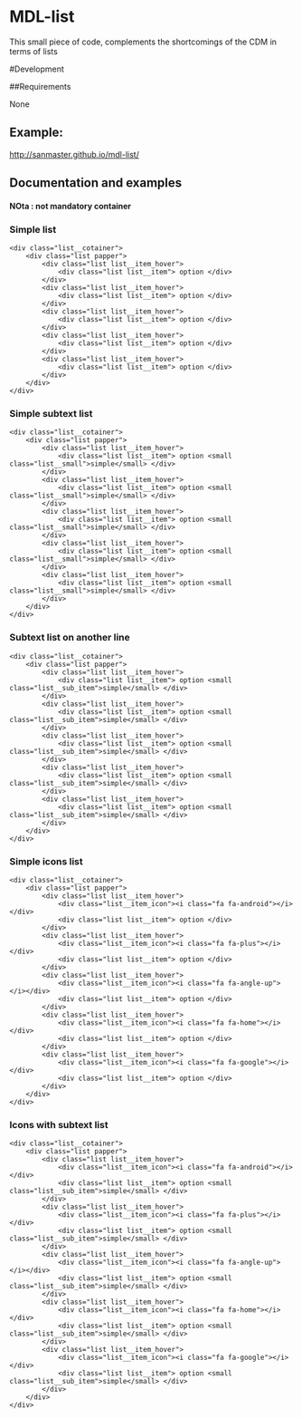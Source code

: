 # MDL-list
This small piece of code, complements the shortcomings of the CDM in terms of lists

#Development

##Requirements

None

## Example:

http://sanmaster.github.io/mdl-list/

## Documentation and examples

#### NOta : not mandatory container 

### Simple list

	<div class="list__cotainer">
		<div class="list papper">
			<div class="list list__item_hover">
				<div class="list list__item"> option </div>
			</div>
			<div class="list list__item_hover">
				<div class="list list__item"> option </div>
			</div>
			<div class="list list__item_hover">
				<div class="list list__item"> option </div>
			</div>
			<div class="list list__item_hover">
				<div class="list list__item"> option </div>
			</div>
			<div class="list list__item_hover">
				<div class="list list__item"> option </div>
			</div>
		</div>
	</div>
	
### Simple subtext list

	<div class="list__cotainer">
		<div class="list papper">
			<div class="list list__item_hover">
				<div class="list list__item"> option <small class="list__small">simple</small> </div>
			</div>
			<div class="list list__item_hover">
				<div class="list list__item"> option <small class="list__small">simple</small> </div>
			</div>
			<div class="list list__item_hover">
				<div class="list list__item"> option <small class="list__small">simple</small> </div>
			</div>
			<div class="list list__item_hover">
				<div class="list list__item"> option <small class="list__small">simple</small> </div>
			</div>
			<div class="list list__item_hover">
				<div class="list list__item"> option <small class="list__small">simple</small> </div>
			</div>
		</div>
	</div>

### Subtext list on another line

	<div class="list__cotainer">
		<div class="list papper">
			<div class="list list__item_hover">
				<div class="list list__item"> option <small class="list__sub_item">simple</small> </div>
			</div>
			<div class="list list__item_hover">
				<div class="list list__item"> option <small class="list__sub_item">simple</small> </div>
			</div>
			<div class="list list__item_hover">
				<div class="list list__item"> option <small class="list__sub_item">simple</small> </div>
			</div>
			<div class="list list__item_hover">
				<div class="list list__item"> option <small class="list__sub_item">simple</small> </div>
			</div>
			<div class="list list__item_hover">
				<div class="list list__item"> option <small class="list__sub_item">simple</small> </div>
			</div>
		</div>
	</div>

### Simple icons list

	<div class="list__cotainer">
		<div class="list papper">
			<div class="list list__item_hover">
				<div class="list__item_icon"><i class="fa fa-android"></i></div> 
				<div class="list list__item"> option </div>
			</div>
			<div class="list list__item_hover">
				<div class="list__item_icon"><i class="fa fa-plus"></i></div> 
				<div class="list list__item"> option </div>
			</div>
			<div class="list list__item_hover">
				<div class="list__item_icon"><i class="fa fa-angle-up"></i></div> 
				<div class="list list__item"> option </div>
			</div>
			<div class="list list__item_hover">
				<div class="list__item_icon"><i class="fa fa-home"></i></div> 
				<div class="list list__item"> option </div>
			</div>
			<div class="list list__item_hover">
				<div class="list__item_icon"><i class="fa fa-google"></i></div> 
				<div class="list list__item"> option </div>
			</div>
		</div>
	</div>
	
### Icons with subtext list

	<div class="list__cotainer">
		<div class="list papper">
			<div class="list list__item_hover">
				<div class="list__item_icon"><i class="fa fa-android"></i></div> 
				<div class="list list__item"> option <small class="list__sub_item">simple</small> </div>
			</div>
			<div class="list list__item_hover">
				<div class="list__item_icon"><i class="fa fa-plus"></i></div> 
				<div class="list list__item"> option <small class="list__sub_item">simple</small> </div>
			</div>
			<div class="list list__item_hover">
				<div class="list__item_icon"><i class="fa fa-angle-up"></i></div> 
				<div class="list list__item"> option <small class="list__sub_item">simple</small> </div>
			</div>
			<div class="list list__item_hover">
				<div class="list__item_icon"><i class="fa fa-home"></i></div> 
				<div class="list list__item"> option <small class="list__sub_item">simple</small> </div>
			</div>
			<div class="list list__item_hover">
				<div class="list__item_icon"><i class="fa fa-google"></i></div> 
				<div class="list list__item"> option <small class="list__sub_item">simple</small> </div>
			</div>
		</div>
	</div>
